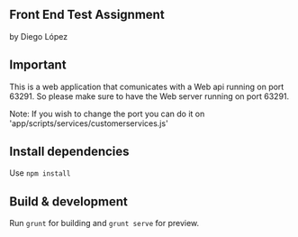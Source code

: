 ## Front End Test Assignment 
by Diego López

## Important
 This is a web application that comunicates with a Web api running on port 63291.
 So please make sure to have the Web server running on port 63291.

 Note: If you wish to change the port you can do it on 'app/scripts/services/customerservices.js'

## Install dependencies
Use `npm install`

## Build & development

Run `grunt` for building and `grunt serve` for preview.

